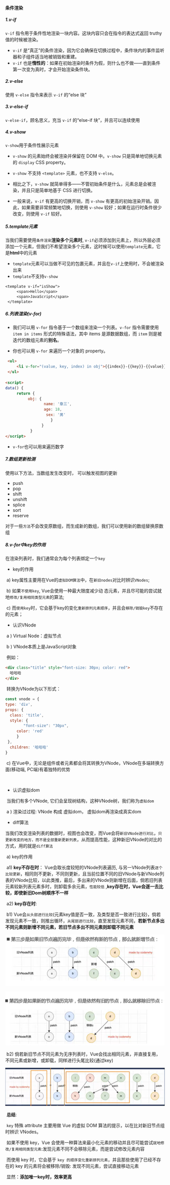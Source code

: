 #### 条件渲染

##### 1.v-if

`v-if` 指令用于条件性地渲染一块内容。这块内容只会在指令的表达式返回 truthy 值的时候被渲染。

* `v-if` 是“真正”的条件渲染，因为它会确保在切换过程中，条件块内的事件监听器和子组件适当地被销毁和重建。
* `v-if` 也是**惰性的**：如果在初始渲染时条件为假，则什么也不做——直到条件第一次变为真时，才会开始渲染条件块。



##### 2.v-else

使用 `v-else` 指令来表示 `v-if` 的“else 块”



##### 3.v-else-if

`v-else-if`，顾名思义，充当 `v-if` 的“else-if 块”，并且可以连续使用



##### 4.v-show

`v-show`用于条件性展示元素

* `v-show` 的元素始终会被渲染并保留在 DOM 中。`v-show` 只是简单地切换元素的 `display` CSS property。

* `v-show` 不支持 `<template>` 元素，也不支持 `v-else`。

* 相比之下，`v-show` 就简单得多——不管初始条件是什么，元素总是会被渲染，并且只是简单地基于 CSS 进行切换。
* 一般来说，`v-if` 有更高的切换开销，而 `v-show` 有更高的初始渲染开销。因此，如果需要非常频繁地切换，则使用 `v-show` 较好；如果在运行时条件很少改变，则使用 `v-if` 较好。



##### 5.template元素

当我们需要使用`条件渲染`**渲染多个元素时**, `v-if`必须添加到元素上，所以外层必须添加一个元素，但我们不希望渲染多个元素，这时候可以使用`template`元素，它是**html**中的元素

* `template`元素可以当做不可见的包裹元素，并且在`v-if`上使用时，不会被渲染出来
* `template`不支持`v-show`

```vue
<template v-if="isShow">
     <span>Hello</span>
     <span>JavaScript</span>
 </template>
```



##### 6.列表渲染(v-for)

* 我们可以用 `v-for` 指令基于一个数组来渲染一个列表。`v-for` 指令需要使用 `item in items` 形式的特殊语法，其中 items 是源数据数组，而 `item` 则是被迭代的数组元素的**别名**。

* 你也可以用 `v-for` 来遍历一个对象的 property。

```html
 <ul>
     <li v-for="(value, key, index) in obj">{{index}}-{{key}}-{{value}}</li>
 </ul>

<script>
data() {
     return {
          obj: {
                 name: '章三',
                 age: 18,
                  sex: '男'
                    }
                }
           }
</script>
```

* `v-for`也可以用来遍历数字



##### 7.数组更新检测

使用以下方法，当数组发生改变时， 可以触发视图的更新

* push
* pop
* shift
* unshift
* splice
* sort
* reserve

对于一些`方法`不会改变原数组，而生成新的数组，我们可以使用新的数组替换原数组	



##### 8.v-for中key的作用

在渲染列表时，我们通常会为每个列表绑定一个`key`



* key的作用

​	a) key属性主要用在Vue的`虚拟DOM算法`中，在`新旧nodes`对比时辨识`VNodes`;

​	b) 如果`不使用key`, Vue会使用一种最大限度减少动 态元素，并且尽可能的尝试就地`修改/复用相同类型元素`的算法;

​	c) 而`使用key`时，它会基于key的变化`重新排列元素顺序`，并且会`移除/销毁key`不存在的元素；



* 认识VNode

​    a ) Virtual Node：虚拟节点

​	b ) VNode本质上是JavaScript对象

​	例如：

```html
<div class="title" style="font-size: 30px; color: red">
  哈哈哈
</div>
```

​	转换为VNode为以下形式：

```javascript
const vnode = {
type: 'div',
props: {
  class: 'title',
  style: {
		"font-size": "30px",
     color: 'red'
 	 }
 },
  children: '哈哈哈'
}
```

​	c) 在Vue中，无论是组件或者元素都会将其转换为VNode，VNode在多端转换方面(移动端, PC端)有着独特的优势

​     

* 认识虚拟dom

​     当我们有多个VNode, 它们会呈现树结构，这种VNode树，我们称为`虚拟dom`

​	a ) 渲染过过程: VNode 构成 虚拟dom， 虚拟dom再渲染成真实dom



* diff算法

​		当我们改变渲染列表的数据时，视图也会改变，而Vue会将`新旧VNode进行对比`，`只更新改变的地方，而不是全部重新更新列表`，从而提高性能，这种新旧VNode的对比的方式，用的就是`diff算法`

​		a) key的作用

​			a1) **key不存在时**： Vue会取长度较短的VNode列表遍历, 与另一VNode列表`逐个比较更新`，相同则不更新，不同则更新，且当前位置不同的旧VNode与新VNode列表的VNode比较，以此类推，最后，多出来的VNode则新增在后面，倘若旧列表元素较新列表元素多时，则卸载多余元素，`性能较低` ,**key存在时，Vue会逐一去比较，即使新旧Dom树顺序不一样**



​      a2) **key存在时**: 

​			b1) Vue会`从头部进行比较`(元素key值是否一致，及类型是否一致进行比较)，倘若发现元素不一致，则推出循环，`从尾部进行比较`，直至发现元素不同，**若新节点多出不同元素则新增不同元素，若旧节点多出不同元素则卸载不同元素**

![截屏2021-11-29 上午11.21.03](https://raw.githubusercontent.com/player-404/images/main/%E6%88%AA%E5%B1%8F2021-11-29%20%E4%B8%8A%E5%8D%8811.21.03.png)

![截屏2021-11-29 上午11.21.34](https://raw.githubusercontent.com/player-404/images/main/%E6%88%AA%E5%B1%8F2021-11-29%20%E4%B8%8A%E5%8D%8811.21.34.png)

​		b2) 倘若新旧节点不同元素为无序列表时，Vue会找出相同元素，并直接复用，不同元素或新增，或卸载，同样进行头尾比较(通过key)

![截屏2021-11-29 上午11.24.07](https://raw.githubusercontent.com/player-404/images/main/%E6%88%AA%E5%B1%8F2021-11-29%20%E4%B8%8A%E5%8D%8811.24.07.png)

​		**总结**:

​		`key` 特殊 attribute 主要用做 Vue 的虚拟 DOM 算法的提示，以在比对新旧节点组时辨识 VNodes。

​		如果不使用 key，Vue 会使用一种算法来最小化元素的移动并且尽可能尝试`就地修改/复用相同类型元素`:发现元素不同不会移除元素，而是尝试修改元素内容

​		而使用 key 时，它会基于 `key 的顺序变化重新排列元素`，并且那些使用了已经不存在的 key 的元素将会被移除/销毁: 发现不同元素，尝试直接移动元素

​		显然：**添加唯一key时，效率更高**